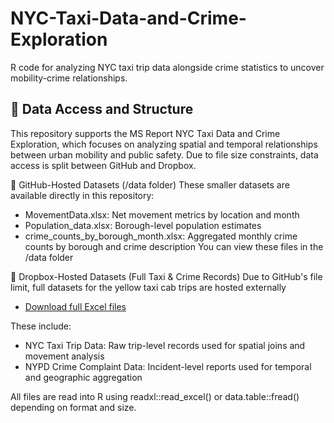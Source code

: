 # NYC-Taxi-Data-and-Crime-Exploration
R code for analyzing NYC taxi trip data alongside crime statistics to uncover mobility-crime relationships. 

## 📁 Data Access and Structure
This repository supports the MS Report NYC Taxi Data and Crime Exploration, which focuses on analyzing spatial and temporal relationships between urban mobility and public safety. Due to file size constraints, data access is split between GitHub and Dropbox. 

🔹 GitHub-Hosted Datasets (/data folder)
These smaller datasets are available directly in this repository: 
- MovementData.xlsx: Net movement metrics by location and month
- Population_data.xlsx: Borough-level population estimates
- crime_counts_by_borough_month.xlsx: Aggregated monthly crime counts by borough and crime description
You can view these files in the /data folder

🔹 Dropbox-Hosted Datasets (Full Taxi & Crime Records)
Due to GitHub's file limit, full datasets for the yellow taxi cab trips are hosted externally
- [Download full Excel files]([https://www.dropbox.com/s/your-shared-link](https://www.dropbox.com/scl/fo/mrss9gpi3mgna98h35mvd/AEDUoPpmHZoa_zKQ5yzL4Sk?rlkey=59xff6f7w8qceyu8ypjf7y5z8&st=0k4ph7ww&dl=1))

These include:
- NYC Taxi Trip Data: Raw trip-level records used for spatial joins and movement analysis
- NYPD Crime Complaint Data: Incident-level reports used for temporal and geographic aggregation

All files are read into R using readxl::read_excel() or data.table::fread() depending on format and size. 



